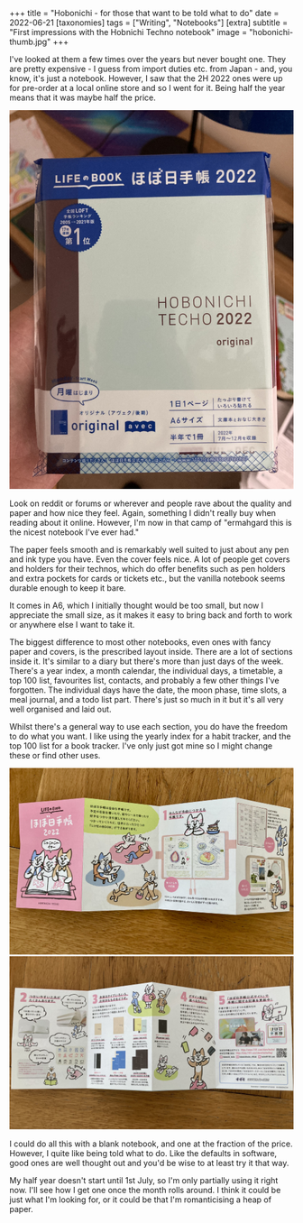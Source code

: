 +++
title =  "Hobonichi - for those that want to be told what to do"
date =  2022-06-21
[taxonomies]
tags =  ["Writing", "Notebooks"]
[extra]
subtitle =  "First impressions with the Hobnichi Techno notebook"
image = "hobonichi-thumb.jpg"
+++

I've looked at them a few  times over the years but never bought one. They are pretty expensive - I guess from import duties etc. from Japan - and, you know, it's just a  notebook. However, I saw that the 2H 2022 ones were up for pre-order at a local online store and so I went for it. Being half the year means that it was maybe half the price.

![Just half a year](hobonichi-thumb.jpg "Just half a year")

Look on reddit or forums or  wherever and people rave about the quality and paper and how nice they  feel. Again, something I didn't really buy when reading about it online. However, I'm now in that camp of "ermahgard this is the nicest notebook I've ever had."

The paper feels smooth and is remarkably well  suited to just about any pen and ink type you have. Even the cover feels nice. A lot of people get covers and holders for their technos, which  do offer benefits such as pen holders and extra pockets for cards or  tickets etc., but the vanilla notebook seems durable enough to keep it  bare.

It comes in A6, which I initially thought would be too  small, but now I appreciate the small size, as it makes it easy to bring back and forth to work or anywhere else I want to take it.

The  biggest difference to most other notebooks, even ones with fancy paper  and covers, is the prescribed layout inside. There are a lot of sections inside it. It's similar to a diary but there's more than just days of  the week. There's a year index, a month calendar, the individual days, a timetable, a top 100 list, favourites list, contacts, and probably a  few other things I've forgotten. The individual days have the date, the  moon phase, time slots, a meal journal, and a todo list part. There's  just so much in it but it's all very well organised and laid out.

Whilst there's a general way to use each section, you do have the freedom to  do what you want. I like using the yearly index for a habit tracker, and the top 100 list for a book tracker. I've only just got mine so I might change these or find other uses.

![](hobonichi-3.jpg)
![Cutesy instructions included](hobonichi-1.jpg "Cutesy instructions included")

I could do all this with a  blank notebook, and one at the fraction of the price. However, I quite  like being told what to do. Like the defaults in software, good ones are well thought out and you'd be wise to at least try it that way.

My half year doesn't start until 1st July, so I'm only partially using it  right now. I'll see how I get one once the month rolls around. I think  it could be just what I'm looking for, or it could be that I'm  romanticising a heap of paper.
